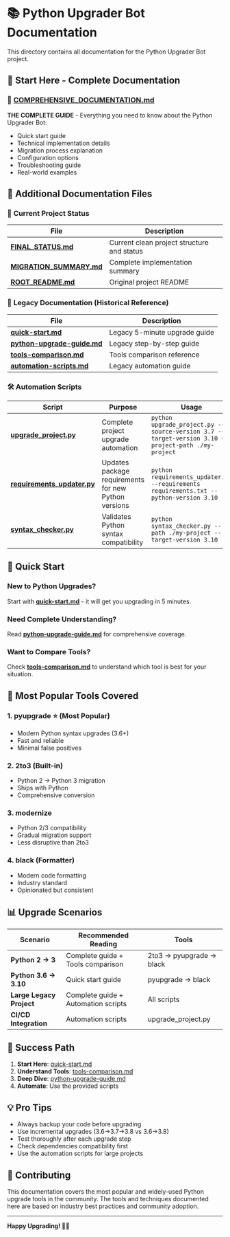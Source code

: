 # 📚 Python Upgrader Bot Documentation

This directory contains all documentation for the Python Upgrader Bot project.

## 🎯 **Start Here - Complete Documentation**

### 📖 **[COMPREHENSIVE_DOCUMENTATION.md](COMPREHENSIVE_DOCUMENTATION.md)** 
**THE COMPLETE GUIDE** - Everything you need to know about the Python Upgrader Bot:
- Quick start guide
- Technical implementation details  
- Migration process explanation
- Configuration options
- Troubleshooting guide
- Real-world examples

## 📁 **Additional Documentation Files**

### 🚀 **Current Project Status**
| File | Description | 
|------|-------------|
| **[FINAL_STATUS.md](FINAL_STATUS.md)** | Current clean project structure and status |
| **[MIGRATION_SUMMARY.md](MIGRATION_SUMMARY.md)** | Complete implementation summary |
| **[ROOT_README.md](ROOT_README.md)** | Original project README |

### 📖 **Legacy Documentation** (Historical Reference)
| File | Description |
|------|-------------|
| **[quick-start.md](quick-start.md)** | Legacy 5-minute upgrade guide |
| **[python-upgrade-guide.md](python-upgrade-guide.md)** | Legacy step-by-step guide |
| **[tools-comparison.md](tools-comparison.md)** | Tools comparison reference |
| **[automation-scripts.md](automation-scripts.md)** | Legacy automation guide |

### 🛠️ Automation Scripts

| Script | Purpose | Usage |
|--------|---------|-------|
| **[upgrade_project.py](upgrade_project.py)** | Complete project upgrade automation | `python upgrade_project.py --source-version 3.7 --target-version 3.10 --project-path ./my-project` |
| **[requirements_updater.py](requirements_updater.py)** | Updates package requirements for new Python versions | `python requirements_updater.py --requirements requirements.txt --python-version 3.10` |
| **[syntax_checker.py](syntax_checker.py)** | Validates Python syntax compatibility | `python syntax_checker.py --path ./my-project --target-version 3.10` |

## 🚀 Quick Start

### New to Python Upgrades?
Start with **[quick-start.md](quick-start.md)** - it will get you upgrading in 5 minutes.

### Need Complete Understanding?
Read **[python-upgrade-guide.md](python-upgrade-guide.md)** for comprehensive coverage.

### Want to Compare Tools?
Check **[tools-comparison.md](tools-comparison.md)** to understand which tool is best for your situation.

## 🎯 Most Popular Tools Covered

### 1. **pyupgrade** ⭐ (Most Popular)
- Modern Python syntax upgrades (3.6+)
- Fast and reliable
- Minimal false positives

### 2. **2to3** (Built-in)
- Python 2 → Python 3 migration
- Ships with Python
- Comprehensive conversion

### 3. **modernize**
- Python 2/3 compatibility
- Gradual migration support
- Less disruptive than 2to3

### 4. **black** (Formatter)
- Modern code formatting
- Industry standard
- Opinionated but consistent

## 📊 Upgrade Scenarios

| Scenario | Recommended Reading | Tools |
|----------|-------------------|-------|
| **Python 2 → 3** | Complete guide + Tools comparison | 2to3 → pyupgrade → black |
| **Python 3.6 → 3.10** | Quick start guide | pyupgrade → black |
| **Large Legacy Project** | Complete guide + Automation scripts | All scripts |
| **CI/CD Integration** | Automation scripts | upgrade_project.py |

## 🎯 Success Path

1. **Start Here**: [quick-start.md](quick-start.md)
2. **Understand Tools**: [tools-comparison.md](tools-comparison.md)  
3. **Deep Dive**: [python-upgrade-guide.md](python-upgrade-guide.md)
4. **Automate**: Use the provided scripts

## 💡 Pro Tips

- Always backup your code before upgrading
- Use incremental upgrades (3.6→3.7→3.8 vs 3.6→3.8)
- Test thoroughly after each upgrade step
- Check dependencies compatibility first
- Use the automation scripts for large projects

## 🤝 Contributing

This documentation covers the most popular and widely-used Python upgrade tools in the community. The tools and techniques documented here are based on industry best practices and community adoption.

---

**Happy Upgrading! 🐍✨**